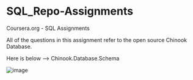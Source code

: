 # SQL_Repo-Assignments
Coursera.org - SQL Assignments

All of the questions in this assignment refer to the open source Chinook Database. 

Here is below --> Chinook.Database.Schema

![image](https://user-images.githubusercontent.com/103532330/181627115-24bb94cf-c696-424e-8f03-ed27e62c84d8.png)
